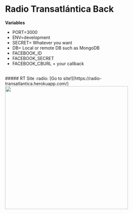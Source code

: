# Radio Transatlántica Back

 **Variables**
* PORT=3000
* ENV=development
* SECRET= Whatever you want
* DB= Local or remote DB such as MongoDB
* FACEBOOK_ID
* FACEBOOK_SECRET
* FACEBOOK_CBURL = your callback
<br/>
##### RT Site :radio: 
[Go to site!](https://radio-transatlantica.herokuapp.com/)

<br/>

<img src="https://res.cloudinary.com/dieglitter/image/upload/v1601076953/radio-shows/rt-logo-black_oa00al.png" width="400px" height="auto">
